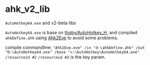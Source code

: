 # ahk_v2_lib
`AutoHotkey64.exe` and v2-beta libs

`AutoHotkey64.exe` is base on [thqby/AutoHotkey_H](https://github.com/thqby/AutoHotkey_H),
and compiled `ahkDefine.ahk` using [Ahk2Exe](https://github.com/AutoHotkey/Ahk2Exe) to avoid some problems.

compile commandline: `"Ahk2Exe.exe" /in "d:\ahkDefine.ahk" /out "D:\AutoHotkey64.exe" /base "c:\AutoHotkey\AutoHotkey64.exe" /resourceid #2`
`/resourceid #2` is the key param.
